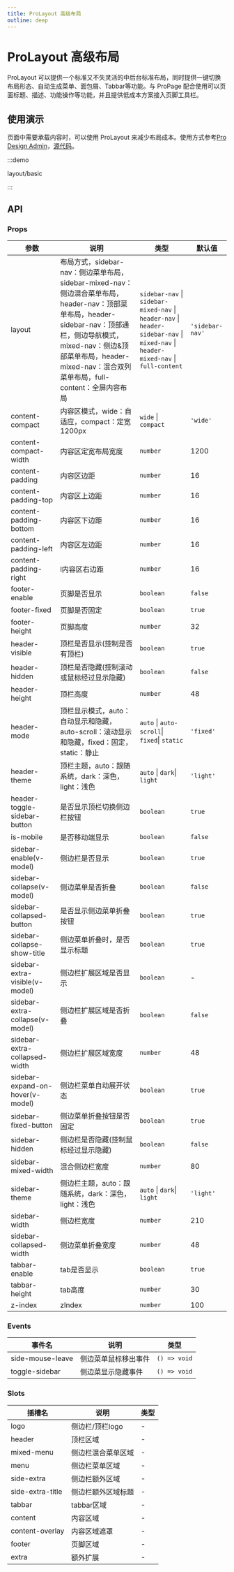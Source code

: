 ```yaml
---
title: ProLayout 高级布局
outline: deep
---
```


# ProLayout 高级布局

ProLayout 可以提供一个标准又不失灵活的中后台标准布局，同时提供一键切换布局形态、自动生成菜单、面包屑、Tabbar等功能。与 ProPage 配合使用可以页面标题、描述、功能操作等功能，并且提供低成本方案接入页脚工具栏。

## 使用演示

页面中需要承载内容时，可以使用 ProLayout 来减少布局成本。使用方式参考[Pro Design Admin](https://github.com/pro-design-vue/pro-design-admin.git)，[源代码](https://github.com/pro-design-vue/pro-design-admin/tree/dev/src/layouts/basic/basic.vue)。

:::demo

layout/basic

:::

## API

### Props

| 参数                             | 说明                                                                                                                                                                                                                                         | 类型                                                                                                                                | 默认值          |
| -------------------------------- | -------------------------------------------------------------------------------------------------------------------------------------------------------------------------------------------------------------------------------------------- | ----------------------------------------------------------------------------------------------------------------------------------- | --------------- |
| layout                           | 布局方式，sidebar-nav：侧边菜单布局，sidebar-mixed-nav：侧边混合菜单布局，header-nav：顶部菜单布局，header-sidebar-nav：顶部通栏，侧边导航模式，mixed-nav：侧边&顶部菜单布局，header-mixed-nav：混合双列菜单布局，full-content：全屏内容布局 | `sidebar-nav` \| `sidebar-mixed-nav` \| `header-nav` \| `header-sidebar-nav` \| `mixed-nav` \| `header-mixed-nav` \| `full-content` | `'sidebar-nav'` |
| content-compact                  | 内容区模式，wide：自适应，compact：定宽 1200px                                                                                                                                                                                               | `wide` \| `compact`                                                                                                                 | `'wide'`        |
| content-compact-width            | 内容区定宽布局宽度                                                                                                                                                                                                                           | `number`                                                                                                                            | 1200            |
| content-padding                  | 内容区边距                                                                                                                                                                                                                                   | `number`                                                                                                                            | 16              |
| content-padding-top              | 内容区上边距                                                                                                                                                                                                                                 | `number`                                                                                                                            | 16              |
| content-padding-bottom           | 内容区下边距                                                                                                                                                                                                                                 | `number`                                                                                                                            | 16              |
| content-padding-left             | 内容区左边距                                                                                                                                                                                                                                 | `number`                                                                                                                            | 16              |
| content-padding-right            | l内容区右边距                                                                                                                                                                                                                                | `number`                                                                                                                            | 16              |
| footer-enable                    | 页脚是否显示                                                                                                                                                                                                                                 | `boolean`                                                                                                                           | `false`         |
| footer-fixed                     | 页脚是否固定                                                                                                                                                                                                                                 | `boolean`                                                                                                                           | `true`          |
| footer-height                    | 页脚高度                                                                                                                                                                                                                                     | `number`                                                                                                                            | 32              |
| header-visible                   | 顶栏是否显示(控制是否有顶栏)                                                                                                                                                                                                                 | `boolean`                                                                                                                           | `true`          |
| header-hidden                    | 顶栏是否隐藏(控制滚动或鼠标经过显示隐藏)                                                                                                                                                                                                     | `boolean`                                                                                                                           | `false`         |
| header-height                    | 顶栏高度                                                                                                                                                                                                                                     | `number`                                                                                                                            | 48              |
| header-mode                      | 顶栏显示模式，auto：自动显示和隐藏，auto-scroll：滚动显示和隐藏，fixed：固定，static：静止                                                                                                                                                   | `auto` \| `auto-scroll`\| `fixed`\| `static`                                                                                        | `'fixed'`       |
| header-theme                     | 顶栏主题，auto：跟随系统，dark：深色，light：浅色                                                                                                                                                                                            | `auto` \| `dark`\| `light`                                                                                                          | `'light'`       |
| header-toggle-sidebar-button     | 是否显示顶栏切换侧边栏按钮                                                                                                                                                                                                                   | `boolean`                                                                                                                           | `true`          |
| is-mobile                        | 是否移动端显示                                                                                                                                                                                                                               | `boolean`                                                                                                                           | `false`         |
| sidebar-enable(v-model)          | 侧边栏是否显示                                                                                                                                                                                                                               | `boolean`                                                                                                                           | `true`          |
| sidebar-collapse(v-model)        | 侧边菜单是否折叠                                                                                                                                                                                                                             | `boolean`                                                                                                                           | `false`         |
| sidebar-collapsed-button         | 是否显示侧边菜单折叠按钮                                                                                                                                                                                                                     | `boolean`                                                                                                                           | `true`          |
| sidebar-collapse-show-title      | 侧边菜单折叠时，是否显示标题                                                                                                                                                                                                                 | `boolean`                                                                                                                           | `true`          |
| sidebar-extra-visible(v-model)   | 侧边栏扩展区域是否显示                                                                                                                                                                                                                       | `boolean`                                                                                                                           | -               |
| sidebar-extra-collapse(v-model)  | 侧边栏扩展区域是否折叠                                                                                                                                                                                                                       | `boolean`                                                                                                                           | `false`         |
| sidebar-extra-collapsed-width    | 侧边栏扩展区域宽度                                                                                                                                                                                                                           | `number`                                                                                                                            | 48              |
| sidebar-expand-on-hover(v-model) | 侧边栏菜单自动展开状态                                                                                                                                                                                                                       | `boolean`                                                                                                                           | `true`          |
| sidebar-fixed-button             | 侧边菜单折叠按钮是否固定                                                                                                                                                                                                                     | `boolean`                                                                                                                           | `true`          |
| sidebar-hidden                   | 侧边栏是否隐藏(控制鼠标经过显示隐藏)                                                                                                                                                                                                         | `boolean`                                                                                                                           | `false`         |
| sidebar-mixed-width              | 混合侧边栏宽度                                                                                                                                                                                                                               | `number`                                                                                                                            | 80              |
| sidebar-theme                    | 侧边栏主题，auto：跟随系统，dark：深色，light：浅色                                                                                                                                                                                          | `auto` \| `dark`\| `light`                                                                                                          | `'light'`       |
| sidebar-width                    | 侧边栏宽度                                                                                                                                                                                                                                   | `number`                                                                                                                            | 210             |
| sidebar-collapsed-width          | 侧边菜单折叠宽度                                                                                                                                                                                                                             | `number`                                                                                                                            | 48              |
| tabbar-enable                    | tab是否显示                                                                                                                                                                                                                                  | `boolean`                                                                                                                           | `true`          |
| tabbar-height                    | tab高度                                                                                                                                                                                                                                      | `number`                                                                                                                            | 30              |
| z-index                          | zIndex                                                                                                                                                                                                                                       | `number`                                                                                                                            | 100             |

### Events

| 事件名           | 说明                 | 类型         |
| ---------------- | -------------------- | ------------ |
| side-mouse-leave | 侧边菜单鼠标移出事件 | `() => void` |
| toggle-sidebar   | 侧边菜显示隐藏事件   | `() => void` |

### Slots

| 插槽名           | 说明               | 类型 |
| ---------------- | ------------------ | ---- |
| logo             | 侧边栏/顶栏logo    | -    |
| header           | 顶栏区域           | -    |
| mixed-menu       | 侧边栏混合菜单区域 | -    |
| menu             | 侧边栏菜单区域     | -    |
| side-extra       | 侧边栏额外区域     | -    |
| side-extra-title | 侧边栏额外区域标题 | -    |
| tabbar           | tabbar区域         | -    |
| content          | 内容区域           | -    |
| content-overlay  | 内容区域遮罩       | -    |
| footer           | 页脚区域           | -    |
| extra            | 额外扩展           | -    |
